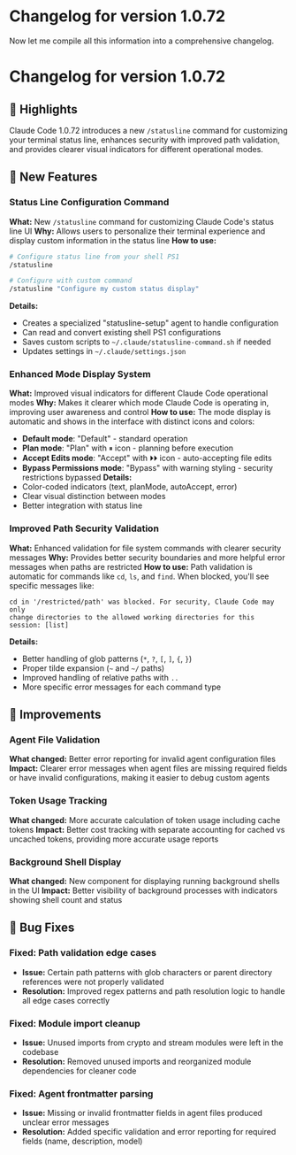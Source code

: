 # Changelog for version 1.0.72

Now let me compile all this information into a comprehensive changelog.

# Changelog for version 1.0.72

## 🎯 Highlights
Claude Code 1.0.72 introduces a new `/statusline` command for customizing your terminal status line, enhances security with improved path validation, and provides clearer visual indicators for different operational modes.

## 🚀 New Features

### Status Line Configuration Command
**What:** New `/statusline` command for customizing Claude Code's status line UI
**Why:** Allows users to personalize their terminal experience and display custom information in the status line
**How to use:**
```bash
# Configure status line from your shell PS1
/statusline

# Configure with custom command
/statusline "Configure my custom status display"
```
**Details:**
- Creates a specialized "statusline-setup" agent to handle configuration
- Can read and convert existing shell PS1 configurations
- Saves custom scripts to `~/.claude/statusline-command.sh` if needed
- Updates settings in `~/.claude/settings.json`

### Enhanced Mode Display System
**What:** Improved visual indicators for different Claude Code operational modes
**Why:** Makes it clearer which mode Claude Code is operating in, improving user awareness and control
**How to use:**
The mode display is automatic and shows in the interface with distinct icons and colors:
- **Default mode**: "Default" - standard operation
- **Plan mode**: "Plan" with ⏸ icon - planning before execution
- **Accept Edits mode**: "Accept" with ⏵⏵ icon - auto-accepting file edits
- **Bypass Permissions mode**: "Bypass" with warning styling - security restrictions bypassed
**Details:**
- Color-coded indicators (text, planMode, autoAccept, error)
- Clear visual distinction between modes
- Better integration with status line

### Improved Path Security Validation
**What:** Enhanced validation for file system commands with clearer security messages
**Why:** Provides better security boundaries and more helpful error messages when paths are restricted
**How to use:**
Path validation is automatic for commands like `cd`, `ls`, and `find`. When blocked, you'll see specific messages like:
```
cd in '/restricted/path' was blocked. For security, Claude Code may only 
change directories to the allowed working directories for this session: [list]
```
**Details:**
- Better handling of glob patterns (`*`, `?`, `[`, `]`, `{`, `}`)
- Proper tilde expansion (`~` and `~/` paths)
- Improved handling of relative paths with `..`
- More specific error messages for each command type

## 💪 Improvements

### Agent File Validation
**What changed:** Better error reporting for invalid agent configuration files
**Impact:** Clearer error messages when agent files are missing required fields or have invalid configurations, making it easier to debug custom agents

### Token Usage Tracking
**What changed:** More accurate calculation of token usage including cache tokens
**Impact:** Better cost tracking with separate accounting for cached vs uncached tokens, providing more accurate usage reports

### Background Shell Display
**What changed:** New component for displaying running background shells in the UI
**Impact:** Better visibility of background processes with indicators showing shell count and status

## 🐛 Bug Fixes

### Fixed: Path validation edge cases
- **Issue:** Certain path patterns with glob characters or parent directory references were not properly validated
- **Resolution:** Improved regex patterns and path resolution logic to handle all edge cases correctly

### Fixed: Module import cleanup
- **Issue:** Unused imports from crypto and stream modules were left in the codebase
- **Resolution:** Removed unused imports and reorganized module dependencies for cleaner code

### Fixed: Agent frontmatter parsing
- **Issue:** Missing or invalid frontmatter fields in agent files produced unclear error messages
- **Resolution:** Added specific validation and error reporting for required fields (name, description, model)
